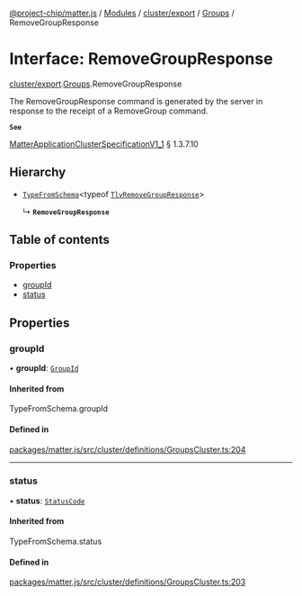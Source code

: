 [@project-chip/matter.js](../README.md) / [Modules](../modules.md) / [cluster/export](../modules/cluster_export.md) / [Groups](../modules/cluster_export.Groups.md) / RemoveGroupResponse

# Interface: RemoveGroupResponse

[cluster/export](../modules/cluster_export.md).[Groups](../modules/cluster_export.Groups.md).RemoveGroupResponse

The RemoveGroupResponse command is generated by the server in response to the receipt of a RemoveGroup command.

**`See`**

[MatterApplicationClusterSpecificationV1_1](spec_export.MatterApplicationClusterSpecificationV1_1.md) § 1.3.7.10

## Hierarchy

- [`TypeFromSchema`](../modules/tlv_export.md#typefromschema)\<typeof [`TlvRemoveGroupResponse`](../modules/cluster_export.Groups.md#tlvremovegroupresponse)\>

  ↳ **`RemoveGroupResponse`**

## Table of contents

### Properties

- [groupId](cluster_export.Groups.RemoveGroupResponse.md#groupid)
- [status](cluster_export.Groups.RemoveGroupResponse.md#status)

## Properties

### groupId

• **groupId**: [`GroupId`](../modules/datatype_export.md#groupid)

#### Inherited from

TypeFromSchema.groupId

#### Defined in

[packages/matter.js/src/cluster/definitions/GroupsCluster.ts:204](https://github.com/project-chip/matter.js/blob/3adaded6/packages/matter.js/src/cluster/definitions/GroupsCluster.ts#L204)

___

### status

• **status**: [`StatusCode`](../enums/protocol_interaction_export.StatusCode.md)

#### Inherited from

TypeFromSchema.status

#### Defined in

[packages/matter.js/src/cluster/definitions/GroupsCluster.ts:203](https://github.com/project-chip/matter.js/blob/3adaded6/packages/matter.js/src/cluster/definitions/GroupsCluster.ts#L203)

